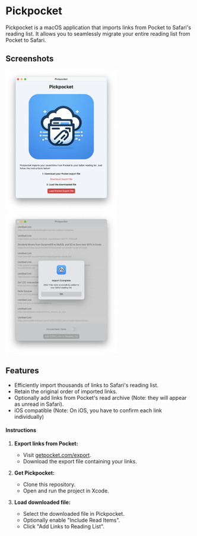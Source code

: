 # Pickpocket

Pickpocket is a macOS application that imports links from Pocket to Safari's reading list.
It allows you to seamlessly migrate your entire reading list from Pocket to Safari.

## Screenshots

<p float="left">
<img src="screenshots/pickpocket.png" width="300px">
<img src="screenshots/pickpocket-done.png" width="300px">
</p>

## Features

- Efficiently import thousands of links to Safari's reading list.
- Retain the original order of imported links.
- Optionally add links from Pocket's read archive (Note: they will appear as unread in Safari).
- iOS compatible (Note: On iOS, you have to confirm each link individually)

#### Instructions

1. **Export links from Pocket:**
    - Visit [getpocket.com/export](https://getpocket.com/export).
    - Download the export file containing your links.

2. **Get Pickpocket:**
    - Clone this repository.
    - Open and run the project in Xcode.

3. **Load downloaded file:**
    - Select the downloaded file in Pickpocket.
    - Optionally enable "Include Read Items".
    - Click "Add Links to Reading List".
